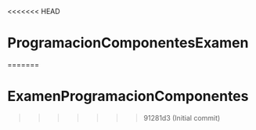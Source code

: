 <<<<<<< HEAD
# ProgramacionComponentesExamen
=======
# ExamenProgramacionComponentes
>>>>>>> 91281d3 (Initial commit)
